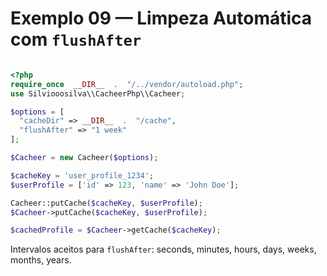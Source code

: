 # Exemplo 09 — Limpeza Automática com `flushAfter`

```php

<?php
require_once  __DIR__  .  "/../vendor/autoload.php";
use Silviooosilva\\CacheerPhp\\Cacheer;

$options = [
  "cacheDir" => __DIR__  .  "/cache",
  "flushAfter" => "1 week"
];

$Cacheer = new Cacheer($options);

$cacheKey = 'user_profile_1234';
$userProfile = ['id' => 123, 'name' => 'John Doe'];

Cacheer::putCache($cacheKey, $userProfile);
$Cacheer->putCache($cacheKey, $userProfile);

$cachedProfile = $Cacheer->getCache($cacheKey);
```

Intervalos aceitos para `flushAfter`: seconds, minutes, hours, days, weeks, months, years.

